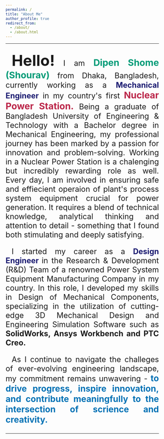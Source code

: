 ```yaml
---
permalink: /
title: "About Me"
author_profile: true
redirect_from: 
  - /about/
  - /about.html
---
```

---

<html>
<body>

<p style="text-align:justify ;text-indent:20px; font-size:25px;">
<b style="font-size:50px ;">Hello!</b> 
I am <b style="font-size:30px;color: #009B77;">Dipen Shome (Shourav)</b> from Dhaka, Bangladesh, currently working as a  <strong style="font-size: 25px;color: #191970;">Mechanical Engineer</strong> in my country's first <strong style="font-size: 30px;color: #BB2649;">Nuclear Power Station.</strong> Being a graduate of Bangladesh University of Engineering & Technology with a Bachelor degree in Mechanical Engineering, my professional journey has been marked by a passion for innovation and problem-solving. Working in a Nuclear Power Station is a chalenging but incredibly rewarding role as well. Every day, I am involved in ensuring safe and effiecient operaion of plant's process system equipment crucial for power generation. It requires a blend of technical knowledge, analytical thinking and attention to detail - something that I found both stimulating and deeply satisfying.</p>

 <p style="text-align:justify ;text-indent:20px;font-size:25px;">I started my career as a <strong style="font-size:25px;color: #191970;">Design Engineer </strong>in the Research & Development (R&D) Team of a renowned Power System Equipment Manufacturing Company in my country. In this role, I developed my skills in Design of Mechanical Components, specializing in the utilization of cutting-edge 3D Mechanical Design and Engineering Simulation Software such as <strong>SolidWorks, Ansys Workbench and PTC Creo.</strong>
</p>

<p style="text-align:justify ;text-indent:20px;font-size:25px;"> As I continue to navigate the challeges of ever-evolving engineering landscape, my commitment remains unwavering - <strong style="color: #0072B5;font-size:28px;">to drive progress, inspire innovation, and contribute meaningfully to the intersection of scrience and creativity.<strong> </p>

</body>
</html>

---
